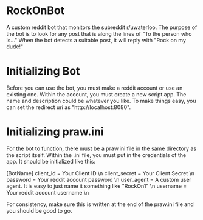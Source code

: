 # RockOnBot

A custom reddit bot that monitors the subreddit r/uwaterloo.
The purpose of the bot is to look for any post that is along the lines of "To the person who is..."
When the bot detects a suitable post, it will reply with "Rock on my dude!"

# Initializing Bot
Before you can use the bot, you must make a reddit account or use an existing one. Within the account, you must create a new script app. The name and description could be whatever you like. To make things easy, you can set the redirect uri as "http://localhost:8080".

# Initializing praw.ini
For the bot to function, there must be a praw.ini file in the same directory as the script itself. Within the .ini file, you must put in the credentials of the app. It should be initialized like this:

[BotName]
client_id = Your Client ID \n
client_secret = Your Client Secret \n
password = Your reddit account password \n
user_agent = A custom user agent. It is easy to just name it something like "RockOn1" \n
username = Your reddit account username \n

For consistency, make sure this is written at the end of the praw.ini file and you should be good to go.
